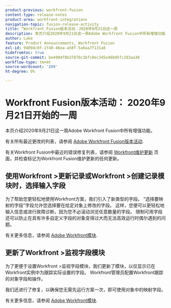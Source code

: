 ```yaml
---
product-previous: workfront-fusion
content-type: release-notes
product-area: workfront-integrations
navigation-topic: fusion-release-activity
title: “Workfront Fusion版本活动：2020年9月21日这一周
description: 本页介绍2020年9月21日这一周Adobe Workfront Fusion中所有增强功能。
author: Luke
feature: Product Announcements, Workfront Fusion
exl-id: 94094c0f-1f40-46ea-a58f-5a6aa7f131a8
hidefromtoc: true
source-git-commit: be4904f0b37870c1bfc8ec345e468d5fc283aa36
workflow-type: tm+mt
source-wordcount: '269'
ht-degree: 0%

---
```


# Workfront Fusion版本活动： 2020年9月21日开始的一周

本页介绍2020年9月21日这一周Adobe Workfront Fusion中所有增强功能。

有关所有最近更改的列表，请参阅 [Adobe Workfront Fusion版本活动](../../../../../product-announcements/product-releases/fusion-release-activity/fusion-release-activity.md).

有关Workfront Fusion中最近的错误修复列表，请参阅 [Workfront维护更新](https://one.workfront.com/s/article/Workfront-Maintenance-Updates-1882317350) 页面，并检查标记为Workfront Fusion维护更新的任何更新。

## 使用Workfront >更新记录或Workfront >创建记录模块时，选择输入字段

为了帮助您更轻松地使用Workfront方案，我们引入了新类型的字段。 “选择要映射的字段”字段允许您选择要在给定对象上修改的字段。 这样，您便可以更轻松地输入信息或进行故障诊断，因为您不必滚动浏览任意数量的字段。 限制可用字段还可以防止在具有许多自定义字段的对象变得过大而无法高效运行时偶尔遇到的问题。

有关更多信息，请参阅 [Adobe Workfront模块](../../../../../workfront-fusion/apps-and-their-modules/workfront-modules.md).

## 更新了Workfront >监视字段模块

为了更便于设置Workfront >监视字段模块，我们更新了模块，以仅显示已在Workfront实例中为跟踪实际设置的字段。 Workfront管理员配置Workfront跟踪的对象字段和操作。

我们还进行了修复，以确保您无需先运行方案一次，即可使用对象中的映射字段。

有关更多信息，请参阅 [Adobe Workfront模块](../../../../../workfront-fusion/apps-and-their-modules/workfront-modules.md).
